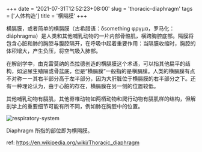 +++
date = '2021-07-31T12:52:23+08:00'
slug = 'thoracic-diaphragm'
tags = ['人体构造']
title = '横隔膜'
+++

横膈膜，或者简单的横膈膜（古希腊语：δsomething φργμα，罗马化：diáphragma）是人类和其他哺乳动物的一片内部骨骼肌，横跨胸腔底部。隔膜将包含心脏和肺的胸腔与腹腔隔开，在呼吸中起着重要作用：当隔膜收缩时，胸腔的体积增大，产生负压，将空气吸入肺部。

在解剖学中，由克雷莫纳的杰拉德创造的横膈膜这个术语，可以指其他扁平的结构，如泌尿生殖隔或骨盆底，但是“横膈膜”一般指的是横膈膜。人类的横膈膜有点不对称ーー其右半部分高于左半部分，因为大肝脏位于横膈膜的右半部分之下。还有一种理论认为，由于心脏的存在，横膈膜在另一侧的位置较低。

其他哺乳动物有膈肌，其他脊椎动物如两栖动物和爬行动物有膈肌样的结构，但解剖学上的重要细节可能有所不同，例如肺在胸腔中的位置。

![respiratory-system](https://cdn.jsdelivr.net/gh/tianheg/static@main/img/respiratory-system.png "respiratory system")

Diaphragm 所指的部位即为横隔膜。

ref: <https://en.wikipedia.org/wiki/Thoracic_diaphragm>
